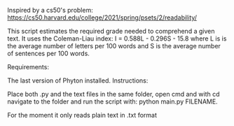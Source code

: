 Inspired by a cs50's problem: https://cs50.harvard.edu/college/2021/spring/psets/2/readability/

This script estimates the required grade needed to comprehend a given text. It uses the Coleman-Liau index: I = 0.588L - 0.296S - 15.8 where L is is the average number of letters per 100 words and S is the average number of sentences per 100 words.

Requirements:

The last version of Phyton installed.
Instructions:

Place both .py and the text files in the same folder, open cmd and with cd navigate to the folder and run the script with: python main.py FILENAME.

For the moment it only reads plain text in .txt format
